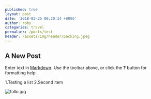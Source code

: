 ```yaml
---
published: true
layout: post
date: '2018-03-25 00:20:14 +0000'
author: roby
categories: travel
permalink: /posts/test
header: /assets/img/header/packing.jpeg
---
```

## A New Post

Enter text in [Markdown](http://daringfireball.net/projects/markdown/). Use the toolbar above, or click the **?** button for formatting help.

1.Testing a list
2.Second item

![follo.jpg]({{site.baseurl}}/assets/photos/robytest/follo.jpg)

